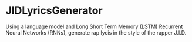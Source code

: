 # JIDLyricsGenerator
Using a language model and Long Short Term Memory (LSTM) Recurrent Neural Networks (RNNs), generate rap lycis in the style of the rapper J.I.D.
